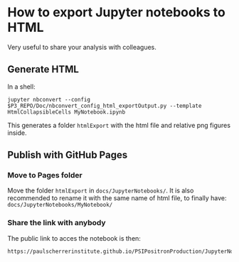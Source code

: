 # How to export Jupyter notebooks to HTML

Very useful to share your analysis with colleagues.


## Generate HTML

In a shell:

```shell
jupyter nbconvert --config $P3_REPO/Doc/nbconvert_config_html_exportOutput.py --template HtmlCollapsibleCells MyNotebook.ipynb
```

This generates a folder `htmlExport` with the html file and relative png figures inside.


## Publish with GitHub Pages


### Move to Pages folder

Move the folder `htmlExport` in `docs/JupyterNotebooks/`.
It is also recommended to rename it with the same name of html file, to finally have: `docs/JupyterNotebooks/MyNotebook/`


### Share the link with anybody

The public link to acces the notebook is then:

```
https://paulscherrerinstitute.github.io/PSIPositronProduction/JupyterNotebooks/MyNotebook/MyNotebook.html
```
